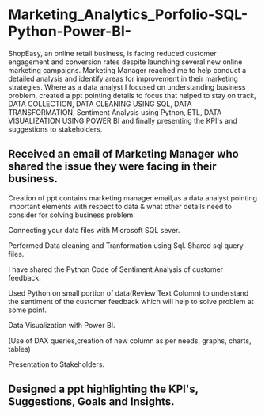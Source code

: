 # Marketing_Analytics_Porfolio-SQL-Python-Power-BI-
ShopEasy, an online retail business, is facing reduced customer engagement and conversion rates despite launching several  new online marketing campaigns. Marketing Manager reached me to help conduct a detailed analysis and identify areas for  improvement in their marketing strategies.
Where as a data analyst I focused on understanding business problem, created a ppt pointing details to focus that helped to stay on track, DATA COLLECTION, DATA CLEANING USING SQL, DATA TRANSFORMATION, Sentiment Analysis using Python, ETL, DATA VISUALIZATION USING POWER BI and finally presenting the KPI's and suggestions to stakeholders.

Received an email of Marketing Manager who shared the issue they were facing in their business.
-
Creation of ppt contains marketing manager email,as a data analyst pointing important elements with respect to data & what other details need to consider for solving business problem.

Connecting your data files with Microsoft SQL sever.

Performed Data cleaning and Tranformation using Sql. Shared sql query files.


I have shared the Python Code of Sentiment Analysis of customer feedback.

Used Python on small portion of data(Review Text Column) to understand the sentiment of the customer feedback which will help to solve problem at some point.

Data Visualization with Power BI.

(Use of DAX queries,creation of new column as per needs, graphs, charts, tables)


Presentation to Stakeholders.

Designed a ppt highlighting the KPI's, Suggestions, Goals and Insights.
--
